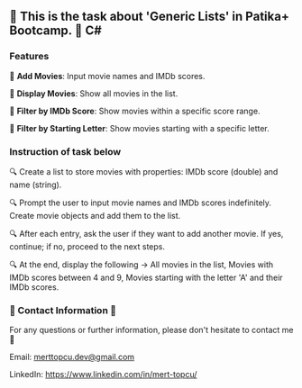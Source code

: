 ## :notebook: This is the task about 'Generic Lists' in Patika+ Bootcamp. :notebook: C#

### Features 

:key: **Add Movies**: Input movie names and IMDb scores.

:key: **Display Movies**: Show all movies in the list.

:key: **Filter by IMDb Score**: Show movies within a specific score range.

:key: **Filter by Starting Letter**: Show movies starting with a specific letter.

### Instruction of task below 
:mag: Create a list to store movies with properties: IMDb score (double) and name (string).

:mag: Prompt the user to input movie names and IMDb scores indefinitely. Create movie objects and add them to the list.

:mag: After each entry, ask the user if they want to add another movie. If yes, continue; if no, proceed to the next steps.

:mag: At the end, display the following -> All movies in the list, Movies with IMDb scores between 4 and 9, Movies starting with the letter 'A' and their IMDb scores.

### :incoming_envelope: Contact Information :incoming_envelope:

For any questions or further information, please don't hesitate to contact me :pray:

Email: merttopcu.dev@gmail.com

LinkedIn: https://www.linkedin.com/in/mert-topcu/
